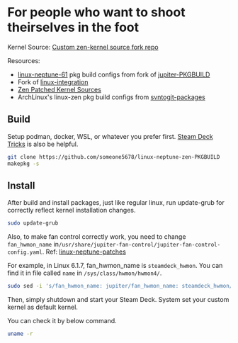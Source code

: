 
# For people who want to shoot theirselves in the foot

Kernel Source: [Custom zen-kernel source fork repo](https://github.com/someone5678/zen-kernel)

Resources:
* [linux-neptune-61](https://gitlab.com/evlaV/jupiter-PKGBUILD/-/tree/master/linux-neptune-61) pkg build configs from fork of [jupiter-PKGBUILD](https://gitlab.com/evlaV/jupiter-PKGBUILD)
* Fork of [linux-integration](https://gitlab.com/evlaV/linux-integration)
* [Zen Patched Kernel Sources](https://github.com/zen-kernel/zen-kernel/)
* ArchLinux's linux-zen pkg build configs from [svntogit-packages](https://github.com/archlinux/svntogit-packages/tree/packages/linux-zen/trunk)

## Build

Setup podman, docker, WSL, or whatever you prefer first.
[Steam Deck Tricks](https://gitlab.com/popsulfr/steam-deck-tricks) is also be helpful.

```bash
git clone https://github.com/someone5678/linux-neptune-zen-PKGBUILD
makepkg -s
```

## Install

After build and install packages, just like regular linux, run update-grub for correctly reflect kernel installation changes.

```bash
sudo update-grub
```

Also, to make fan control correctly work,
you need to change `fan_hwmon_name` in`/usr/share/jupiter-fan-control/jupiter-fan-control-config.yaml`. Ref: [linux-neptune-patches](https://github.com/pongo1231/linux-neptune-patches)

For example, in Linux 6.1.7, fan_hwmon_name is `steamdeck_hwmon`.
You can find it in file called `name` in `/sys/class/hwmon/hwmon4/`.

```bash
sudo sed -i 's/fan_hwmon_name: jupiter/fan_hwmon_name: steamdeck_hwmon/g' /usr/share/jupiter-fan-control/jupiter-fan-control-config.yaml
```

Then, simply shutdown and start your Steam Deck.
System set your custom kernel as default kernel.

You can check it by below command.

```bash
uname -r
```
